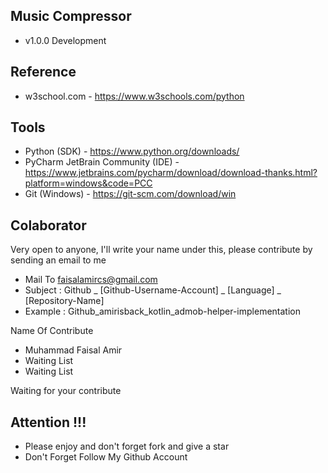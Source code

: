 ## Music Compressor
- v1.0.0 Development

## Reference
- w3school.com - https://www.w3schools.com/python

## Tools
- Python (SDK) - https://www.python.org/downloads/
- PyCharm JetBrain Community (IDE) - https://www.jetbrains.com/pycharm/download/download-thanks.html?platform=windows&code=PCC
- Git (Windows) - https://git-scm.com/download/win 

## Colaborator
Very open to anyone, I'll write your name under this, please contribute by sending an email to me

- Mail To faisalamircs@gmail.com
- Subject : Github _ [Github-Username-Account] _ [Language] _ [Repository-Name]
- Example : Github_amirisback_kotlin_admob-helper-implementation

Name Of Contribute
- Muhammad Faisal Amir
- Waiting List
- Waiting List

Waiting for your contribute

## Attention !!!
- Please enjoy and don't forget fork and give a star
- Don't Forget Follow My Github Account